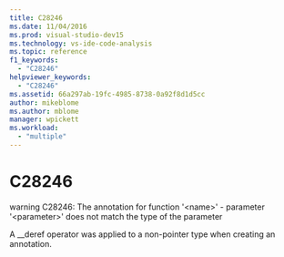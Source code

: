 ```yaml
---
title: C28246
ms.date: 11/04/2016
ms.prod: visual-studio-dev15
ms.technology: vs-ide-code-analysis
ms.topic: reference
f1_keywords:
  - "C28246"
helpviewer_keywords:
  - "C28246"
ms.assetid: 66a297ab-19fc-4985-8738-0a92f8d1d5cc
author: mikeblome
ms.author: mblome
manager: wpickett
ms.workload:
  - "multiple"
---
```

# C28246
warning C28246: The annotation for function '\<name>' - parameter '\<parameter>' does not match the type of the parameter

 A __deref operator was applied to a non-pointer type when creating an annotation.